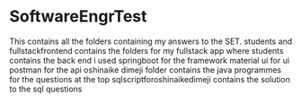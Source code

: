 # SoftwareEngrTest
This contains all the folders containing my answers to the SET.
students and fullstackfrontend contains the folders for my fullstack app where students contains the back end
i used springboot for the framework
material ui for ui
postman for the api
oshinaike dimeji folder contains the java programmes for the questions at the top
sqlscriptforoshinaikedimeji contains the solution to the sql questions
